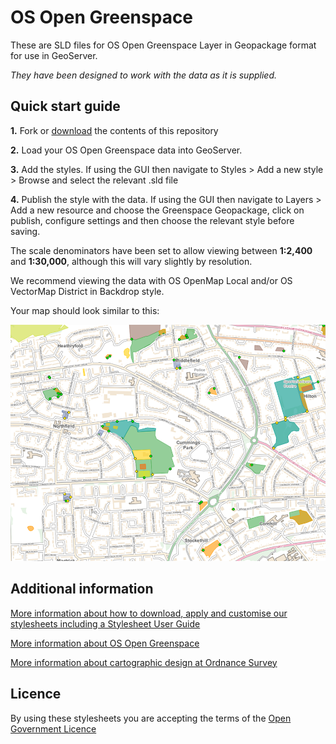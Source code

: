 ﻿# OS Open Greenspace

These are SLD files for OS Open Greenspace Layer in Geopackage format for use in GeoServer.

*They have been designed to work with the data as it is supplied.*

## Quick start guide

**1.**  Fork or [download](https://github.com/OrdnanceSurvey/OS-Open-Greenspace-stylesheets/archive/master.zip) the contents of this repository

**2.**  Load your OS Open Greenspace data into GeoServer.

**3.**  Add the styles. If using the GUI then navigate to Styles > Add a new style > Browse and select the relevant .sld file

**4.**  Publish the style with the data. If using the GUI then navigate to Layers > Add a new resource and choose the Greenspace Geopackage, click on publish, configure settings and then choose the relevant style before saving.



The scale denominators have been set to allow viewing between **1:2,400** and **1:30,000**, although this will vary slightly by resolution.

We recommend viewing the data with OS OpenMap Local and/or OS VectorMap District in Backdrop style.



Your map should look similar to this: 

  ![Screenshot](https://github.com/OrdnanceSurvey/OS-Open-Greenspace-stylesheets/blob/master/ESRI%20Shapefile%20stylesheets/GeoServer%20stylesheets%20(SLD)/images/Greenspace_screenshot.png "Screenshot of OS Open Greenspace over OS OpenMap Local")



## Additional information

[More information about how to download, apply and customise our stylesheets including a Stylesheet User Guide](http://www.ordnancesurvey.co.uk/resources/carto-design/cartographic-stylesheets.html)

[More information about OS Open Greenspace](http://www.ordnancesurvey.co.uk/business-and-government/products/os-open-greenspace.html)

[More information about cartographic design at Ordnance Survey](https://www.ordnancesurvey.co.uk/resources/carto-design/)

## Licence

By using these stylesheets you are accepting the terms of the [Open Government Licence](http://www.nationalarchives.gov.uk/doc/open-government-licence/)
